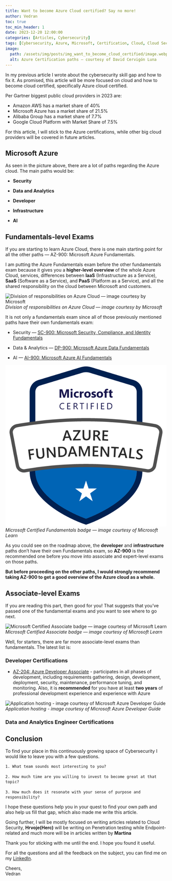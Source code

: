 ```yaml
---
title: Want to become Azure Cloud certified? Say no more!
author: Vedran
toc: true
toc_min_header: 1
date: 2023-12-20 12:00:00
categories: [Articles, Cybersecurity]
tags: [Cybersecurity, Azure, Microsoft, Certification, Cloud, Cloud Security]
image:
  path: /assets/img/posts/img_want_to_become_cloud_certified/image.webp
  alt: Azure Certification paths — courtesy of David Cervigón Luna
---
```

In my previous article I wrote about the cybersecurity skill gap and how to fix it. As promised, this article will be more focused on cloud and how to become cloud certified, specifically Azure cloud certified.

Per Gartner biggest public cloud providers in 2023 are:

* Amazon AWS has a market share of 40%
* Microsoft Azure has a market share of 21.5%
* Alibaba Group has a market share of 7.7%
* Google Cloud Platform with Market Share of 7.5%

For this article, I will stick to the Azure certifications, while other big cloud providers will be covered in future articles.

## Microsoft Azure

As seen in the picture above, there are a lot of paths regarding the Azure cloud. The main paths would be:
 
* **Security**
 
* **Data and Analytics**

* **Developer**

* **Infrastructure**

* **AI**

## Fundamentals-level Exams

If you are starting to learn Azure Cloud, there is one main starting point for all the other paths — AZ-900: Microsoft Azure Fundamentals.

I am putting the Azure Fundamentals exam before the other fundamentals exam because it gives you a **higher-level overview** of the whole Azure Cloud, services, differences between **IaaS** (Infrastructure as a Service), **SaaS** (Software as a Service), and **PaaS** (Platform as a Service), and all the shared responsibility on the cloud between Microsoft and customers.

![Division of responsibilities on Azure Cloud — image courtesy by Microsoft](https://learn.microsoft.com/en-us/azure/security/fundamentals/media/shared-responsibility/shared-responsibility.svg)
*Division of responsibilities on Azure Cloud — image courtesy by Microsoft*

It is not only a fundamentals exam since all of those previously mentioned paths have their own fundamentals exam:
* Security — [SC-900: Microsoft Security, Compliance, and Identity Fundamentals](https://learn.microsoft.com/en-us/credentials/certifications/security-compliance-and-identity-fundamentals/)


* Data & Analytics — [DP-900: Microsoft Azure Data Fundamentals](https://learn.microsoft.com/en-us/credentials/certifications/azure-data-fundamentals/?practice-assessment-type=certification)

* AI — [AI-900: Microsoft Azure AI Fundamentals](https://learn.microsoft.com/en-us/credentials/certifications/azure-ai-fundamentals/?practice-assessment-type=certification)

![Microsoft Certified Fundamentals badge — image courtesy of Microsoft Learn](/assets/img/posts/img_want_to_become_cloud_certified/fundamentals.png)
*Microsoft Certified Fundamentals badge — image courtesy of Microsoft Learn*

As you could see on the roadmap above, the **developer** and **infrastructure** paths don’t have their own Fundamentals exam, so **AZ-900** is the recommended one before you move into associate and expert-level exams on those paths.

**But before proceeding on the other paths, I would strongly recommend taking AZ-900 to get a good overview of the Azure cloud as a whole.**

## Associate-level Exams

If you are reading this part, then good for you! That suggests that you’ve passed one of the fundamental exams and you want to see where to go next.

![Microsoft Certified Associate badge — image courtesy of Microsoft Learn](https://miro.medium.com/v2/resize:fit:450/format:webp/1*aaafPQ4hhfKia7WJtD3eEA.png)
*Microsoft Certified Associate badge — image courtesy of Microsoft Learn*

Well, for starters, there are far more associate-level exams than fundamentals. The latest list is:

### Developer Certifications

* [AZ-204: Azure Developer Associate](https://learn.microsoft.com/en-us/credentials/certifications/azure-developer/) - participates in all phases of development, including requirements gathering, design, development, deployment, security, maintenance, performance tuning, and monitoring. 
Also, it is **recommended** for you have at least **two years** of professional development experience and experience with Azure

![Application hosting - image courtesy of Microsoft Azure Developer Guide](https://miro.medium.com/v2/resize:fit:640/format:webp/0*yo46B6PqyRnZQEZ5.png)
*Application hosting - image courtesy of Microsoft Azure Developer Guide*

### Data and Analytics Engineer Certifications




## Conclusion

To find your place in this continuously growing space of Cybersecurity I would like to leave you with a few questions.

    1. What team sounds most interesting to you?

    2. How much time are you willing to invest to become great at that topic?

    3. How much does it resonate with your sense of purpose and responsibility?

I hope these questions help you in your quest to find your own path and also help us fill that gap, which also made me write this article.

Going further, I will be mostly focused on writing articles related to Cloud Security, **Hrvoje(Herc)** will be writing on Penetration testing while Endpoint-related and much more will be in articles written by **Martina**

Thank you for sticking with me until the end. I hope you found it useful.

For all the questions and all the feedback on the subject, you can find me on my [LinkedIn](https://linkedin.com/in/vedran-brodar).

Cheers,  
Vedran

